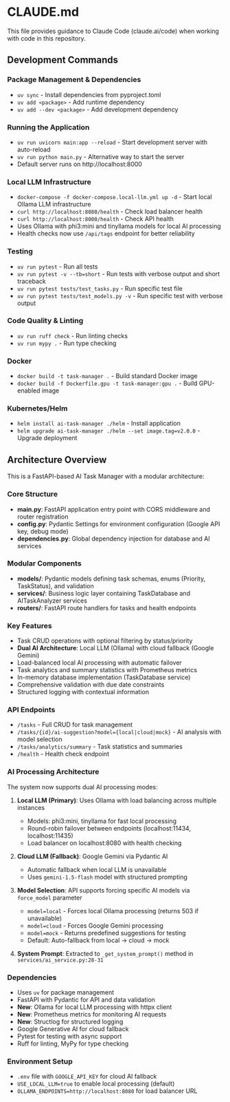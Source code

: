 # CLAUDE.md

This file provides guidance to Claude Code (claude.ai/code) when working with code in this repository.

## Development Commands

### Package Management & Dependencies
- `uv sync` - Install dependencies from pyproject.toml
- `uv add <package>` - Add runtime dependency
- `uv add --dev <package>` - Add development dependency

### Running the Application
- `uv run uvicorn main:app --reload` - Start development server with auto-reload
- `uv run python main.py` - Alternative way to start the server
- Default server runs on http://localhost:8000

### Local LLM Infrastructure
- `docker-compose -f docker-compose.local-llm.yml up -d` - Start local Ollama LLM infrastructure
- `curl http://localhost:8080/health` - Check load balancer health
- `curl http://localhost:8000/health` - Check API health
- Uses Ollama with phi3:mini and tinyllama models for local AI processing
- Health checks now use `/api/tags` endpoint for better reliability

### Testing
- `uv run pytest` - Run all tests
- `uv run pytest -v --tb=short` - Run tests with verbose output and short traceback
- `uv run pytest tests/test_tasks.py` - Run specific test file
- `uv run pytest tests/test_models.py -v` - Run specific test with verbose output

### Code Quality & Linting
- `uv run ruff check` - Run linting checks
- `uv run mypy .` - Run type checking

### Docker
- `docker build -t task-manager .` - Build standard Docker image
- `docker build -f Dockerfile.gpu -t task-manager:gpu .` - Build GPU-enabled image

### Kubernetes/Helm
- `helm install ai-task-manager ./helm` - Install application
- `helm upgrade ai-task-manager ./helm --set image.tag=v2.0.0` - Upgrade deployment

## Architecture Overview

This is a FastAPI-based AI Task Manager with a modular architecture:

### Core Structure
- **main.py**: FastAPI application entry point with CORS middleware and router registration
- **config.py**: Pydantic Settings for environment configuration (Google API key, debug mode)
- **dependencies.py**: Global dependency injection for database and AI services

### Modular Components
- **models/**: Pydantic models defining task schemas, enums (Priority, TaskStatus), and validation
- **services/**: Business logic layer containing TaskDatabase and AITaskAnalyzer services  
- **routers/**: FastAPI route handlers for tasks and health endpoints

### Key Features
- Task CRUD operations with optional filtering by status/priority
- **Dual AI Architecture**: Local LLM (Ollama) with cloud fallback (Google Gemini)
- Load-balanced local AI processing with automatic failover
- Task analytics and summary statistics with Prometheus metrics
- In-memory database implementation (TaskDatabase service)
- Comprehensive validation with due date constraints
- Structured logging with contextual information

### API Endpoints
- `/tasks` - Full CRUD for task management
- `/tasks/{id}/ai-suggestion?model={local|cloud|mock}` - AI analysis with model selection
- `/tasks/analytics/summary` - Task statistics and summaries
- `/health` - Health check endpoint

### AI Processing Architecture
The system now supports dual AI processing modes:

1. **Local LLM (Primary)**: Uses Ollama with load balancing across multiple instances
   - Models: phi3:mini, tinyllama for fast local processing
   - Round-robin failover between endpoints (localhost:11434, localhost:11435)
   - Load balancer on localhost:8080 with health checking

2. **Cloud LLM (Fallback)**: Google Gemini via Pydantic AI
   - Automatic fallback when local LLM is unavailable
   - Uses `gemini-1.5-flash` model with structured prompting

3. **Model Selection**: API supports forcing specific AI models via `force_model` parameter
   - `model=local` - Forces local Ollama processing (returns 503 if unavailable)
   - `model=cloud` - Forces Google Gemini processing
   - `model=mock` - Returns predefined suggestions for testing
   - Default: Auto-fallback from local → cloud → mock

4. **System Prompt**: Extracted to `_get_system_prompt()` method in `services/ai_service.py:28-31`

### Dependencies
- Uses `uv` for package management
- FastAPI with Pydantic for API and data validation
- **New**: Ollama for local LLM processing with httpx client
- **New**: Prometheus metrics for monitoring AI requests
- **New**: Structlog for structured logging
- Google Generative AI for cloud fallback
- Pytest for testing with async support
- Ruff for linting, MyPy for type checking

### Environment Setup
- `.env` file with `GOOGLE_API_KEY` for cloud AI fallback
- `USE_LOCAL_LLM=true` to enable local processing (default)
- `OLLAMA_ENDPOINTS=http://localhost:8080` for load balancer URL